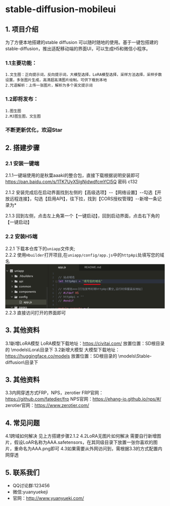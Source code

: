 # stable-diffusion-mobileui
## 1. 项目介绍
为了方便本地搭建的stable diffusion 可以随时随地的使用。基于一键包搭建的stable-diffusion，推出适配移动端的界面UI，可以生成H5和微信小程序。

### 1.1主要功能：
    1.文生图：正向提示词，反向提示词，大模型选择，LoRA模型选择，采样方法选择，采样步数设置，多张图片生成，高清超高清图片绘制。可供下载到本地
    2.咒语解析：上传一张图片，解析为多个英文提示词
### 1.2即将发布：
    1.图生图
    2.MJ图生图，文生图
### 不断更新优化，欢迎Star
## 2. 搭建步骤
### 2.1 安装一键端
2.1.1一键端使用的是秋葉aaaki的整合包，直接下载根据说明安装即可
https://pan.baidu.com/s/1TK7UyX5lgNjdwdfcmYCI5Q  密码 c132 

2.1.2 安装完成后在启动界面找到左侧的【高级选项】--【网络设置】--勾选【开放远程连接】，勾选【启用API】，往下拉，找到【CORS授权管理】--新增一条记录为*

2.1.3 回到左侧，点击左上角第一个【一键启动】，回到启动界面，点击右下角的【一键启动】

### 2.2 安装H5端
2.2.1 下载本仓库下的`uniapp`文件夹;  
2.2.2 使用`Hbuilder`打开项目,在`uniapp/config/app.js`中的`httpApi`处填写您的域名  
![uniapp](./static/uni_1.png)  
2.2.3 直接访问打开的界面即可

## 3. 其他资料
3.1新增LoRA模型
LoRA模型下载地址：https://civitai.com/
放置位置：SD根目录的 \models\Lora\目录下
3.2新增大模型
大模型下载地址：https://huggingface.co/models
放置位置：SD根目录的 \models\Stable-diffusion\目录下
## 3. 其他资料
3.3内网穿透方式FRP，NPS，zerotier
FRP官网：https://github.com/fatedier/frp
NPS官网：https://ehang-io.github.io/nps/#/
zerotier官网：https://www.zerotier.com/
## 4. 常见问题
4.1跨域如何解决
见上方搭建步骤2.1.2
4.2LoRA无图片如何解决
需要自行新增图片，假设LoAR名称为AAA.safetensors，在其同级目录下放置一张你喜欢的图片，重命名为AAA.png即可
4.3如果需要从外网访问到，需根据3.3的方式配置内网穿透

## 5. 联系我们
- QQ讨论群:123456
- 微信:yuanyuekeji
- 官网：http://www.yuanyuekj.com/
